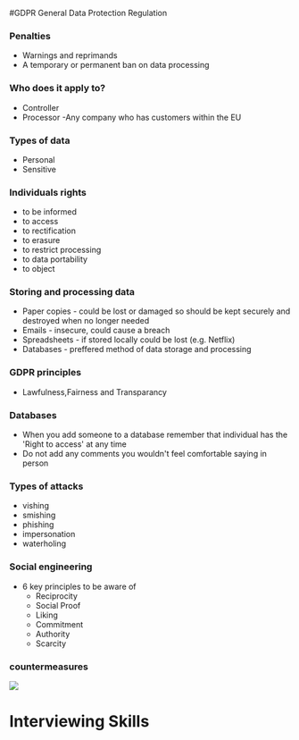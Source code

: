 #GDPR
General Data Protection Regulation

### Penalties
- Warnings and reprimands
- A temporary or permanent ban on data processing

### Who does it apply to?
- Controller
- Processor
-Any company who has customers within the EU

### Types of data
- Personal
- Sensitive

### Individuals rights
- to be informed
- to access
- to rectification
- to erasure
- to restrict processing
- to data portability
- to object

### Storing and processing data
- Paper copies - could be lost or damaged so should be kept securely and destroyed when no longer needed
- Emails - insecure, could cause a breach
- Spreadsheets - if stored locally could be lost (e.g. Netflix)
- Databases - preffered method of data storage and processing

### GDPR principles
- Lawfulness,Fairness and Transparancy

### Databases
- When you add someone to a database remember that individual has the 'Right to access' at any time
- Do not add any comments you wouldn't feel comfortable saying in person

### Types of attacks
- vishing
- smishing
- phishing
- impersonation
- waterholing

### Social engineering
- 6 key principles to be aware of
  - Reciprocity
  - Social Proof
  - Liking
  - Commitment
  - Authority
  - Scarcity

### countermeasures
![](/img/Countermeasures.png)

# Interviewing Skills

